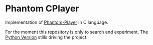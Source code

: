 
# Phantom CPlayer

Implementation of [Phantom-Player](https://www.phantom-player.com/) in C language.

For the moment this repository is only to search and experiment. 
The [Python Version](https://github.com/rsm-gh/phantom-player) stills driving the project.